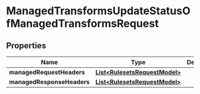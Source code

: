 

# ManagedTransformsUpdateStatusOfManagedTransformsRequest


## Properties

| Name | Type | Description | Notes |
|------------ | ------------- | ------------- | -------------|
|**managedRequestHeaders** | [**List&lt;RulesetsRequestModel&gt;**](RulesetsRequestModel.md) |  |  |
|**managedResponseHeaders** | [**List&lt;RulesetsRequestModel&gt;**](RulesetsRequestModel.md) |  |  |



